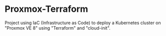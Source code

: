 # Proxmox-Terraform
Project using IaC (Infrastructure as Code) to deploy a Kubernetes cluster on "Proxmox VE 8" using "Terraform" and "cloud-init".
